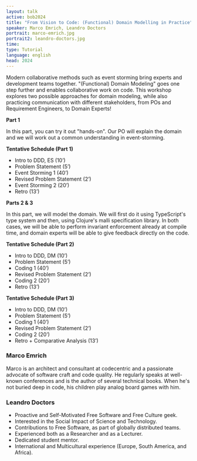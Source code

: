 ```yaml
---
layout: talk
active: bob2024
title: "From Vision to Code: (Functional) Domain Modelling in Practice"
speaker: Marco Emrich, Leandro Doctors
portrait: marco-emrich.jpg
portrait2: leandro-doctors.jpg
time:
type: Tutorial
language: english
head: 2024
---
```


Modern collaborative methods such as event storming bring experts and
development teams together. "(Functional) Domain Modeling" goes one
step further and enables collaborative work on code. This workshop
explores two possible approaches for domain modeling, while also
practicing communication with different stakeholders, from POs and
Requirement Engineers, to Domain Experts!

**Part 1**

In this part, you can try it out "hands-on". Our PO will explain the
domain and we will work out a common understanding in event-storming.

**Tentative Schedule (Part 1)**

- Intro to DDD, ES (10’)
- Problem Statement (5’)
- Event Storming 1 (40’)
- Revised Problem Statement (2’)
- Event Storming 2 (20’)
- Retro (13’)


**Parts 2 & 3**

In this part, we will model the domain. We will first do it using
TypeScript's type system and then, using Clojure's malli specification
library. In both cases, we will be able to perform invariant
enforcement already at compile time, and domain experts will be able
to give feedback directly on the code.

**Tentative Schedule (Part 2)**

- Intro to DDD, DM (10’)
- Problem Statement (5’)
- Coding 1 (40’)
- Revised Problem Statement (2’)
- Coding 2 (20’)
- Retro (13’)

**Tentative Schedule (Part 3)**

- Intro to DDD, DM (10’)
- Problem Statement (5’)
- Coding 1 (40’)
- Revised Problem Statement (2’)
- Coding 2 (20’)
- Retro + Comparative Analysis (13’)


### Marco Emrich

Marco is an architect and consultant at codecentric and a passionate
advocate of software craft and code quality. He regularly speaks at
well-known conferences and is the author of several technical books.
When he's not buried deep in code, his children play analog board
games with him.

### Leandro Doctors

- Proactive and Self-Motivated Free Software and Free Culture geek.
- Interested in the Social Impact of Science and Technology.
- Contributions to Free Software, as part of globally distributed teams.
- Experienced both as a Researcher and as a Lecturer.
- Dedicated student mentor.
- International and Multicultural experience (Europe, South America,
  and Africa).

